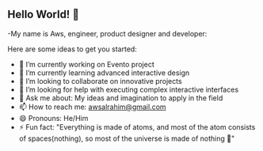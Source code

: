 ## Hello World! 👋

-My name is Aws, engineer, product designer and developer:



<!--
**Aws-star/Aws-star** is a ✨ _special_ ✨ repository because its `README.md` (this file) appears on your GitHub profile.
-->

Here are some ideas to get you started:

- 🔭 I’m currently working on Evento project
- 🌱 I’m currently learning advanced interactive design
- 👯 I’m looking to collaborate on innovative projects
- 🤔 I’m looking for help with executing complex interactive interfaces
- 💬 Ask me about: My ideas and imagination to apply in the field
- 📫 How to reach me: awsalrahim@gmail.com
- 😄 Pronouns: He/Him
- ⚡ Fun fact: "Everything is made of atoms, and most of the atom consists of spaces(nothing), so most of the universe is made of nothing 🤔"

